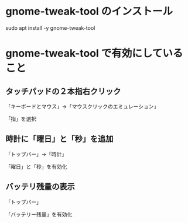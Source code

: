 # gnome-tweak-tool のインストール

sudo apt install -y gnome-tweak-tool

# gnome-tweak-tool で有効にしていること

## タッチパッドの２本指右クリック

「キーボードとマウス」->「マウスクリックのエミュレーション」

「指」を選択

## 時計に「曜日」と「秒」を追加

「トップバー」->「時計」

「曜日」と「秒」を有効化

## バッテリ残量の表示

「トップバー」

「バッテリー残量」を有効化

